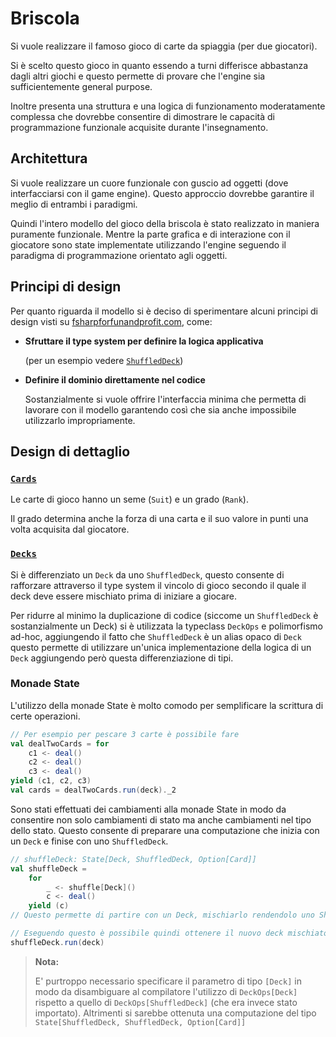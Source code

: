 # Briscola
Si vuole realizzare il famoso gioco di carte da spiaggia (per due giocatori).

Si è scelto questo gioco in quanto essendo a turni differisce abbastanza dagli altri giochi e questo permette di provare che l'engine sia sufficientemente general purpose.

Inoltre presenta una struttura e una logica di funzionamento moderatamente complessa che dovrebbe consentire di dimostrare le capacità di programmazione funzionale acquisite durante l'insegnamento.

## Architettura
Si vuole realizzare un cuore funzionale con guscio ad oggetti (dove interfacciarsi con il game engine).
Questo approccio dovrebbe garantire il meglio di entrambi i paradigmi.

Quindi l'intero modello del gioco della briscola è stato realizzato in maniera puramente funzionale. Mentre la parte grafica e di interazione con il giocatore sono state implementate utilizzando l'engine seguendo il paradigma di programmazione orientato agli oggetti.

## Principi di design
Per quanto riguarda il modello si è deciso di sperimentare alcuni principi di design visti su [fsharpforfunandprofit.com](https://fsharpforfunandprofit.com/video/), come:

- **Sfruttare il type system per definire la logica applicativa**
    
     (per un esempio vedere [`ShuffledDeck`](#shuffleddeck))
- **Definire il dominio direttamente nel codice**
    
    Sostanzialmente si vuole offrire l'interfaccia minima che permetta di lavorare con il modello garantendo così che sia anche impossibile utilizzarlo impropriamente.


## Design di dettaglio
### [`Cards`](/Trump/src/main/scala/model/Cards.scala)
Le carte di gioco hanno un seme (`Suit`) e un grado (`Rank`).

Il grado determina anche la forza di una carta e il suo valore in punti una volta acquisita dal giocatore.

### [`Decks`](/Trump/src/main/scala/model/Decks.scala)
Si è differenziato un `Deck` da uno `ShuffledDeck`, questo consente di rafforzare attraverso il type system il vincolo di gioco secondo il quale il deck deve essere mischiato prima di iniziare a giocare.

Per ridurre al minimo la duplicazione di codice (siccome un `ShuffledDeck` è sostanzialmente un Deck) si è utilizzata la typeclass `DeckOps` e polimorfismo ad-hoc, aggiungendo il fatto che `ShuffledDeck` è un alias opaco di `Deck` questo permette di utilizzare un'unica implementazione della logica di un `Deck` aggiungendo però questa differenziazione di tipi.

### Monade State
L'utilizzo della monade State è molto comodo per semplificare la scrittura di certe operazioni.

```scala
// Per esempio per pescare 3 carte è possibile fare
val dealTwoCards = for
    c1 <- deal()
    c2 <- deal()
    c3 <- deal()
yield (c1, c2, c3)
val cards = dealTwoCards.run(deck)._2
```

Sono stati effettuati dei cambiamenti alla monade State in modo da consentire non solo cambiamenti di stato ma anche cambiamenti nel tipo dello stato. Questo consente di preparare una computazione che inizia con un `Deck` e finise con uno `ShuffledDeck`.

```scala
// shuffleDeck: State[Deck, ShuffledDeck, Option[Card]]
val shuffleDeck =
    for
        _ <- shuffle[Deck]()
        c <- deal()
    yield (c)
// Questo permette di partire con un Deck, mischiarlo rendendolo uno ShuffledDeck e poi pescare una carta.

// Eseguendo questo è possibile quindi ottenere il nuovo deck mischiato dal quale è stata pescata una carta.
shuffleDeck.run(deck)
```

> **Nota:**
>
> E' purtroppo necessario specificare il parametro di tipo `[Deck]` in modo da disambiguare al compilatore l'utilizzo di `DeckOps[Deck]` rispetto a quello di `DeckOps[ShuffledDeck]` (che era invece stato importato). Altrimenti si sarebbe ottenuta una computazione del tipo `State[ShuffledDeck, ShuffledDeck, Option[Card]]`